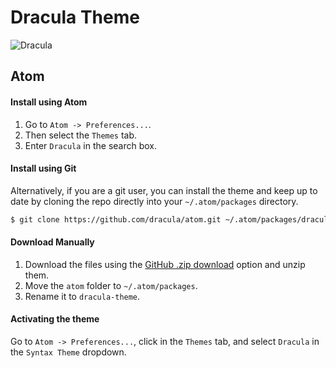 # Dracula Theme

![Dracula](https://cloud.githubusercontent.com/assets/398893/3528156/4d3d53a8-078c-11e4-8518-820d61886e7a.gif)

## Atom

#### Install using Atom

1. Go to `Atom -> Preferences...`.
2. Then select the `Themes` tab.
3. Enter `Dracula` in the search box.

#### Install using Git

Alternatively, if you are a git user, you can install the theme and keep up to date by cloning the repo directly into your `~/.atom/packages` directory.

```sh
$ git clone https://github.com/dracula/atom.git ~/.atom/packages/dracula-theme
```

#### Download Manually

1. Download the files using the [GitHub .zip download](https://github.com/dracula/atom/archive/master.zip) option and unzip them.
2. Move the `atom` folder to `~/.atom/packages`.
3. Rename it to `dracula-theme`.

#### Activating the theme

Go to `Atom -> Preferences...`, click in the `Themes` tab, and select `Dracula` in the `Syntax Theme` dropdown.
